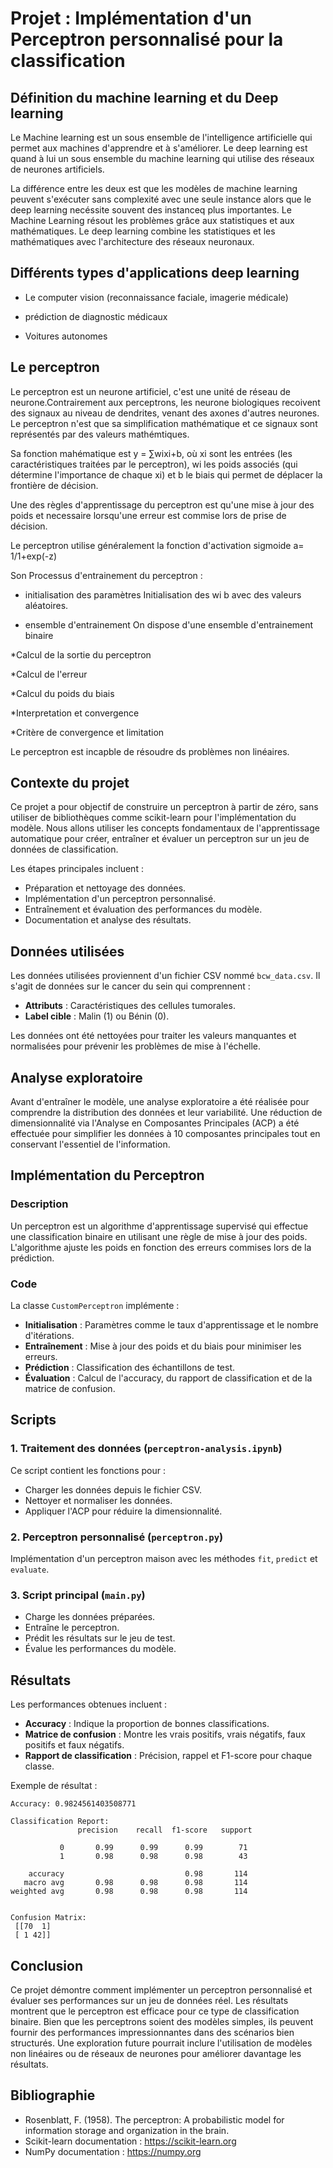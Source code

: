 # Projet : Implémentation d'un Perceptron personnalisé pour la classification
## Définition du machine learning et du Deep learning
Le Machine learning est un sous ensemble de l'intelligence artificielle qui permet aux machines d'apprendre et à s'améliorer.
Le deep learning est quand à lui un sous ensemble du machine learning qui utilise des réseaux de neurones artificiels.

La différence entre les deux est que les modèles de machine learning peuvent s'exécuter sans complexité avec une seule 
instance alors que le deep learning necéssite souvent des instanceq plus importantes. Le Machine Learning résout les problèmes grâce aux statistiques et aux mathématiques. Le deep learning combine les statistiques et les mathématiques avec l'architecture des réseaux neuronaux.

##  Différents types  d'applications deep learning

 - Le computer vision (reconnaissance faciale, imagerie médicale)

 - prédiction de diagnostic médicaux

 - Voitures autonomes

## Le perceptron
Le perceptron est un neurone artificiel, c'est une unité de réseau de neurone.Contrairement aux perceptrons, les neurone biologiques recoivent des signaux au niveau de dendrites, venant des axones d'autres neurones. Le perceptron n'est que sa simplification mathématique et ce signaux sont représentés par des valeurs mathémtiques.

Sa fonction mahématique est y = ∑wixi+b, où xi sont les entrées (les caractéristiques traitées par le perceptron), wi les poids associés (qui détermine l'importance de chaque xi) et b le biais qui permet de déplacer la frontière de décision.

Une des règles d'apprentissage du perceptron est qu'une mise à jour des poids et necessaire lorsqu'une erreur est commise lors de prise de décision.
  
Le perceptron utilise généralement la fonction d'activation sigmoide
  a= 1/1+exp(-z)

  Son Processus d'entrainement du perceptron :
  * initialisation des paramètres
  Initialisation des wi b avec des valeurs aléatoires.
  
  * ensemble d'entrainement 
  On dispose d'une ensemble d'entrainement binaire 
  
  *Calcul de la sortie du perceptron 

  *Calcul de l'erreur

  *Calcul du poids du  biais

  *Interpretation et convergence

  *Critère de convergence et limitation


Le perceptron est incapble de résoudre ds problèmes non linéaires.

## Contexte du projet
Ce projet a pour objectif de construire un perceptron à partir de zéro, sans utiliser de bibliothèques comme scikit-learn pour l'implémentation du modèle. Nous allons utiliser les concepts fondamentaux de l'apprentissage automatique pour créer, entraîner et évaluer un perceptron sur un jeu de données de classification.

Les étapes principales incluent :
- Préparation et nettoyage des données.
- Implémentation d'un perceptron personnalisé.
- Entraînement et évaluation des performances du modèle.
- Documentation et analyse des résultats.

## Données utilisées
Les données utilisées proviennent d'un fichier CSV nommé `bcw_data.csv`. Il s'agit de données sur le cancer du sein qui comprennent :
- **Attributs** : Caractéristiques des cellules tumorales.
- **Label cible** : Malin (1) ou Bénin (0).

Les données ont été nettoyées pour traiter les valeurs manquantes et normalisées pour prévenir les problèmes de mise à l'échelle.

## Analyse exploratoire
Avant d'entraîner le modèle, une analyse exploratoire a été réalisée pour comprendre la distribution des données et leur variabilité. Une réduction de dimensionnalité via l'Analyse en Composantes Principales (ACP) a été effectuée pour simplifier les données à 10 composantes principales tout en conservant l'essentiel de l'information.

## Implémentation du Perceptron
### Description
Un perceptron est un algorithme d'apprentissage supervisé qui effectue une classification binaire en utilisant une règle de mise à jour des poids. L'algorithme ajuste les poids en fonction des erreurs commises lors de la prédiction.

### Code
La classe `CustomPerceptron` implémente :
- **Initialisation** : Paramètres comme le taux d'apprentissage et le nombre d'itérations.
- **Entraînement** : Mise à jour des poids et du biais pour minimiser les erreurs.
- **Prédiction** : Classification des échantillons de test.
- **Évaluation** : Calcul de l'accuracy, du rapport de classification et de la matrice de confusion.

## Scripts

### 1. Traitement des données (`perceptron-analysis.ipynb`)
Ce script contient les fonctions pour :
- Charger les données depuis le fichier CSV.
- Nettoyer et normaliser les données.
- Appliquer l'ACP pour réduire la dimensionnalité.

### 2. Perceptron personnalisé (`perceptron.py`)
Implémentation d'un perceptron maison avec les méthodes `fit`, `predict` et `evaluate`.

### 3. Script principal (`main.py`)
- Charge les données préparées.
- Entraîne le perceptron.
- Prédit les résultats sur le jeu de test.
- Évalue les performances du modèle.

## Résultats
Les performances obtenues incluent :
- **Accuracy** : Indique la proportion de bonnes classifications.
- **Matrice de confusion** : Montre les vrais positifs, vrais négatifs, faux positifs et faux négatifs.
- **Rapport de classification** : Précision, rappel et F1-score pour chaque classe.

Exemple de résultat :
```
Accuracy: 0.9824561403508771

Classification Report:
               precision    recall  f1-score   support

           0       0.99      0.99      0.99        71
           1       0.98      0.98      0.98        43

    accuracy                           0.98       114
   macro avg       0.98      0.98      0.98       114
weighted avg       0.98      0.98      0.98       114


Confusion Matrix:
 [[70  1]
 [ 1 42]]
```

## Conclusion
Ce projet démontre comment implémenter un perceptron personnalisé et évaluer ses performances sur un jeu de données réel. Les résultats montrent que le perceptron est efficace pour ce type de classification binaire. Bien que les perceptrons soient des modèles simples, ils peuvent fournir des performances impressionnantes dans des scénarios bien structurés. Une exploration future pourrait inclure l'utilisation de modèles non linéaires ou de réseaux de neurones pour améliorer davantage les résultats.

## Bibliographie
- Rosenblatt, F. (1958). The perceptron: A probabilistic model for information storage and organization in the brain.
- Scikit-learn documentation : https://scikit-learn.org
- NumPy documentation : https://numpy.org
